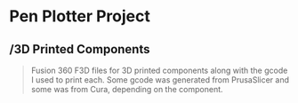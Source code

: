 # Pen Plotter Project

## /3D Printed Components
> Fusion 360 F3D files for 3D printed components along with the gcode I used to print each. Some gcode was generated from PrusaSlicer and some was from Cura, depending on the component. 